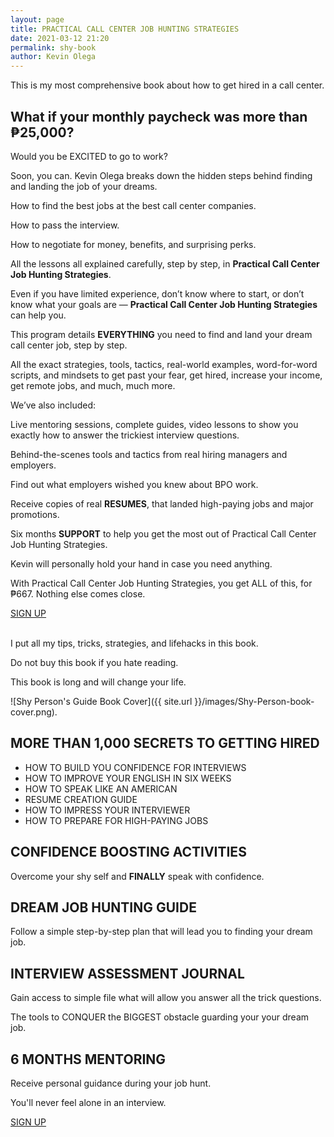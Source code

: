 ```yaml
--- 
layout: page
title: PRACTICAL CALL CENTER JOB HUNTING STRATEGIES
date: 2021-03-12 21:20
permalink: shy-book 
author: Kevin Olega 
--- 
```

This is my most comprehensive book about how to get hired in a call center.

## What if your monthly paycheck was more than ₱25,000?

Would you be EXCITED to go to work?

Soon, you can. Kevin Olega breaks down the hidden steps behind finding and landing the job of your dreams.

How to find the best jobs at the best call center companies. 

How to pass the interview. 

How to negotiate for money, benefits, and surprising perks. 

All the lessons all explained carefully, step by step, in **Practical Call Center Job Hunting Strategies**.

Even if you have limited experience, don’t know where to start, or don’t know what your goals are — **Practical Call Center Job Hunting Strategies** can help you.

This program details **EVERYTHING** you need to find and land your dream call center job, step by step. 

All the exact strategies, tools, tactics, real-world examples, word-for-word scripts, and mindsets to get past your fear, get hired, increase your income, get remote jobs, and much, much more.

We’ve also included:

Live mentoring sessions, complete guides, video lessons to show you exactly how to answer the trickiest interview questions.

Behind-the-scenes tools and tactics from real hiring managers and employers.

Find out what employers wished you knew about BPO work.

Receive copies of real **RESUMES**, that landed high-paying jobs and major promotions.

Six months **SUPPORT** to help you get the most out of Practical Call Center Job Hunting Strategies. 

Kevin will personally hold your hand in case you need anything.

With Practical Call Center Job Hunting Strategies, you get ALL of this, for ₱667. Nothing else comes close.


<a href="https://forms.gle/rDnCxchcvXcLbpXh8" class="button focus">SIGN UP</a><br><br>

I put all my tips, tricks, strategies, and lifehacks in this book.

Do not buy this book if you hate reading.

This book is long and will change your life.

![Shy Person's Guide Book Cover]({{ site.url }}/images/Shy-Person-book-cover.png).


## MORE THAN 1,000 SECRETS TO GETTING HIRED

- HOW TO BUILD YOU CONFIDENCE FOR INTERVIEWS
- HOW TO IMPROVE YOUR ENGLISH IN SIX WEEKS
- HOW TO SPEAK LIKE AN AMERICAN
- RESUME CREATION GUIDE
- HOW TO IMPRESS YOUR INTERVIEWER
- HOW TO PREPARE FOR HIGH-PAYING JOBS

## CONFIDENCE BOOSTING ACTIVITIES

Overcome your shy self and **FINALLY** speak with confidence.

## DREAM JOB HUNTING GUIDE

Follow a simple step-by-step plan that will lead you to finding your dream job.

## INTERVIEW ASSESSMENT JOURNAL

Gain access to simple file what will allow you answer all the trick questions.

The tools to CONQUER the BIGGEST obstacle guarding your your dream job.

## 6 MONTHS MENTORING

Receive personal guidance during your job hunt.

You'll never feel alone in an interview.


<p><a href="https://forms.gle/rDnCxchcvXcLbpXh8" class="button focus">SIGN UP</a></p>


